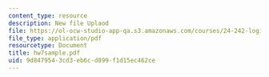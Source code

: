 ```yaml
---
content_type: resource
description: New file Uplaod
file: https://ol-ocw-studio-app-qa.s3.amazonaws.com/courses/24-242-logic-ii-spring-2004/9d8479543cd3eb6cd899f1d15ec462ce_hw7sample.pdf
file_type: application/pdf
resourcetype: Document
title: hw7sample.pdf
uid: 9d847954-3cd3-eb6c-d899-f1d15ec462ce
---
```

